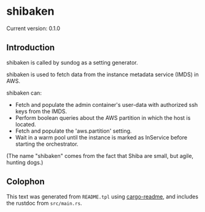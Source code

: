 # shibaken

Current version: 0.1.0

## Introduction

shibaken is called by sundog as a setting generator.

shibaken is used to fetch data from the instance metadata service (IMDS) in AWS.

shibaken can:
* Fetch and populate the admin container's user-data with authorized ssh keys from the IMDS.
* Perform boolean queries about the AWS partition in which the host is located.
* Fetch and populate the 'aws.partition' setting.
* Wait in a warm pool until the instance is marked as InService before starting the orchestrator.

(The name "shibaken" comes from the fact that Shiba are small, but agile, hunting dogs.)

## Colophon

This text was generated from `README.tpl` using [cargo-readme](https://crates.io/crates/cargo-readme), and includes the rustdoc from `src/main.rs`.
